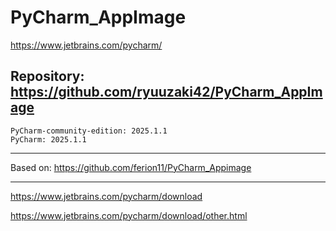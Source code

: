 
# PyCharm_AppImage
https://www.jetbrains.com/pycharm/

## Repository: https://github.com/ryuuzaki42/PyCharm_AppImage
    PyCharm-community-edition: 2025.1.1
    PyCharm: 2025.1.1

---
Based on: https://github.com/ferion11/PyCharm_Appimage

---
https://www.jetbrains.com/pycharm/download

https://www.jetbrains.com/pycharm/download/other.html
